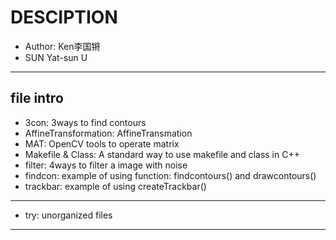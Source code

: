 # DESCIPTION
- Author: Ken李国锵
- SUN Yat-sun U
---
## file intro
- 3con: 3ways to find contours
- AffineTransformation: AffineTransmation
- MAT: OpenCV tools to operate matrix
- Makefile & Class: A standard way to use makefile and class in C++
- filter: 4ways to filter a image with noise
- findcon: example of using function: findcontours() and drawcontours()
- trackbar: example of using createTrackbar()
---
- try: unorganized files
---

